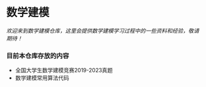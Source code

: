 # 数学建模
*欢迎来到数学建模仓库，这里会提供数学建模学习过程中的一些资料和经验，敬请期待！*

### 目前本仓库存放的内容
- 全国大学生数学建模竞赛2019-2023真题
- 数学建模常用算法代码
